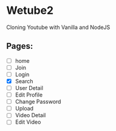 # Wetube2

Cloning Youtube with Vanilla and NodeJS


## Pages:

- [ ] home
- [ ] Join
- [ ] Login
- [x] Search
- [ ] User Detail
- [ ] Edit Profile
- [ ] Change Password
- [ ] Upload
- [ ] Video Detail
- [ ] Edit Video